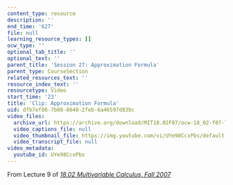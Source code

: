 ```yaml
---
content_type: resource
description: ''
end_time: '627'
file: null
learning_resource_types: []
ocw_type: ''
optional_tab_title: ''
optional_text: ''
parent_title: 'Session 27: Approximation Formula'
parent_type: CourseSection
related_resources_text: ''
resource_index_text: ''
resourcetype: Video
start_time: '23'
title: 'Clip: Approximation Formula'
uid: dfb7ef86-7b08-8640-2feb-6a46597d83bc
video_files:
  archive_url: https://archive.org/download/MIT18.02F07/ocw-18_02-f07-lec09_300k.mp4
  video_captions_file: null
  video_thumbnail_file: https://img.youtube.com/vi/UYe98CcxPbs/default.jpg
  video_transcript_file: null
video_metadata:
  youtube_id: UYe98CcxPbs
---
```


From Lecture 9 of [_18.02 Multivariable Calculus, Fall 2007_](/courses/18-02-multivariable-calculus-fall-2007/video_galleries/video-lectures)



